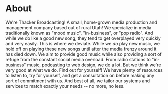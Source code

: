 # About

We're Thacker Broadcasting! A small, home-grown media production and management company based out of rural Utah! We specialize in media traditionally known as "mood music", "in-business", or "pop radio". And while we do like a good new song, they tend to get overplayed very quickly and very easily. This is where we deviate. While we _do_ play new music, we hold off on playing these new songs until after the media frenzy around it has died down. We aim to provide good music while also providing a sort of refuge from the constant social media overload. From radio stations to "in-business" music, podcasting to web design, we do a lot. But we think we're very good at what we do. Find out for yourself! We have plenty of resources to listen to, try for yourself, and get a consultation on before making any sort of commitment with us. And best of all, we tailor our systems and services to match exactly your needs -- no more, no less.